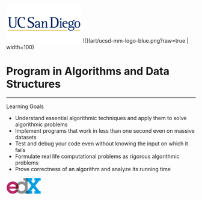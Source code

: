 ![](art/ucsdx-logo12012015-200x101.png?raw=true)
![](art/ucsd-mm-logo-blue.png?raw=true | width=100)

# Program in Algorithms and Data Structures

----

Learning Goals

* Understand essential algorithmic techniques and apply them to solve algorithmic problems
* Implement programs that work in less than one second even on massive datasets
* Test and debug your code even without knowing the input on which it fails
* Formulate real life computational problems as rigorous algorithmic problems
* Prove correctness of an algorithm and analyze its running time

![](art/edX_logo.png?raw=true)
